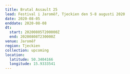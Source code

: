 ```yaml
---
title: Brutal Assault 25
lead: Festival i Jaroměř, Tjeckien den 5-8 augusti 2020
date: 2020-08-05
enddate: 2020-08-08
dt:
  start: 20200805T200000Z
  end: 20200808T230000Z
venue: Jaroměř
region: Tjeckien
collection: upcoming
location:
  latitude: 50.3404166
  longitude: 15.9333541
---
```

